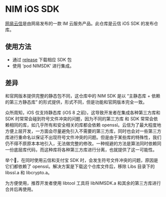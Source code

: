 # NIM iOS SDK
[网易云信](http://netease.im)是由网易发布的一款 IM 云服务产品。此仓库是云信 iOS SDK 的发布仓库。

## 使用方法
* 通过  [release](https://github.com/netease-im/NIM_iOS_SDK/releases) 下载相应 SDK 包
* 使用 ‘pod NIMSDK’ 进行集成。

## 差异
和官网版本提供完整的静态包不同，这仓库中的 NIM SDK 是以 “主静态库 + 依赖的第三方静态库” 的形式提供，形式不同，但是功能和官网版本完全一致。

众所周知，iOS 仅支持静态库 (iOS 8 之前)，这导致开发者在集成各种第三方库和 SDK 时常常会碰到符号文件冲突的问题，因为不同的第三方库 和 SDK 常常会依赖相同的库，如几乎所有和安全相关的库都会依赖 openssl。云信为了最大程度地方便上层开发，一方面会尽量避免引入不需要的第三方库，同时也会对一些第三方库进行重命名以保证不出现符号文件冲突的问题。但是由于某些库的特殊性，我们仍不得不原原本本地引入，无法做完整的修改。一种规避的方法是算法同时依赖同一份底层库代码，而这种库将各种第三方库进行分离，也就提供了这一可能性。

举个🌰，在同时使用云信和支付宝 SDK 时，会发生符号文件冲突的问题，原因是它们都依赖了 openssl。解决方案是下载这个仓库文件后，移除 Libs 目录下的 libssl.a 和 libcrypto.a。

为方便使用，推荐开发者使用 libtool 工具将 libNIMSDK.a 和其余的第三方库进行合并后再使用。

